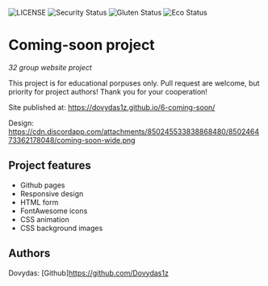 ![LICENSE](https://img.shields.io/badge/license-MIT-blue.svg?style=flat-square)
![Security Status](https://img.shields.io/security-headers?label=Security&url=https%3A%2F%2Fgithub.com&style=flat-square)
![Gluten Status](https://img.shields.io/badge/Gluten-Free-green.svg)
![Eco Status](https://img.shields.io/badge/ECO-Friendly-green.svg)

# Coming-soon project

_32 group website project_

This project is for educational porpuses only. Pull request are welcome, but priority for project authors! Thank you for your cooperation!

Site published at: https://dovydas1z.github.io/6-coming-soon/

Design: https://cdn.discordapp.com/attachments/850245533838868480/850246473362178048/coming-soon-wide.png

## Project features

- Github pages
- Responsive design
- HTML form
- FontAwesome icons
- CSS animation
- CSS background images

## Authors

Dovydas: [Github]https://github.com/Dovydas1z